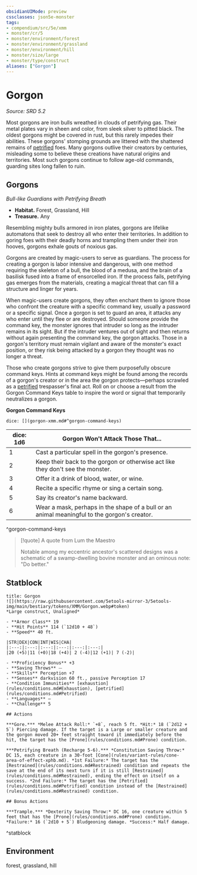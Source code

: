 ```yaml
---
obsidianUIMode: preview
cssclasses: json5e-monster
tags:
- compendium/src/5e/xmm
- monster/cr/5
- monster/environment/forest
- monster/environment/grassland
- monster/environment/hill
- monster/size/large
- monster/type/construct
aliases: ["Gorgon"]
---
```

# Gorgon
*Source: SRD 5.2*  

Most gorgons are iron bulls wreathed in clouds of petrifying gas. Their metal plates vary in sheen and color, from sleek silver to pitted black. The oldest gorgons might be covered in rust, but this rarely impedes their abilities. These gorgons' stomping grounds are littered with the shattered remains of [petrified](rules/conditions.md#Petrified) foes. Many gorgons outlive their creators by centuries, misleading some to believe these creations have natural origins and territories. Most such gorgons continue to follow age-old commands, guarding sites long fallen to ruin.

## Gorgons

*Bull-like Guardians with Petrifying Breath*

- **Habitat.** Forest, Grassland, Hill  
- **Treasure.** Any  

Resembling mighty bulls armored in iron plates, gorgons are lifelike automatons that seek to destroy all who enter their territories. In addition to goring foes with their deadly horns and trampling them under their iron hooves, gorgons exhale gouts of noxious gas.

Gorgons are created by magic-users to serve as guardians. The process for creating a gorgon is labor intensive and dangerous, with one method requiring the skeleton of a bull, the blood of a medusa, and the brain of a basilisk fused into a frame of ensorcelled iron. If the process fails, petrifying gas emerges from the materials, creating a magical threat that can fill a structure and linger for years.

When magic-users create gorgons, they often enchant them to ignore those who confront the creature with a specific command key, usually a password or a specific signal. Once a gorgon is set to guard an area, it attacks any who enter until they flee or are destroyed. Should someone provide the command key, the monster ignores that intruder so long as the intruder remains in its sight. But if the intruder ventures out of sight and then returns without again presenting the command key, the gorgon attacks. Those in a gorgon's territory must remain vigilant and aware of the monster's exact position, or they risk being attacked by a gorgon they thought was no longer a threat.

Those who create gorgons strive to give them purposefully obscure command keys. Hints at command keys might be found among the records of a gorgon's creator or in the area the gorgon protects—perhaps scrawled as a [petrified](rules/conditions.md#Petrified) trespasser's final act. Roll on or choose a result from the Gorgon Command Keys table to inspire the word or signal that temporarily neutralizes a gorgon.

**Gorgon Command Keys**

`dice: [](gorgon-xmm.md#^gorgon-command-keys)`

| dice: 1d6 | Gorgon Won't Attack Those That... |
|-----------|-----------------------------------|
| 1 | Cast a particular spell in the gorgon's presence. |
| 2 | Keep their back to the gorgon or otherwise act like they don't see the monster. |
| 3 | Offer it a drink of blood, water, or wine. |
| 4 | Recite a specific rhyme or sing a certain song. |
| 5 | Say its creator's name backward. |
| 6 | Wear a mask, perhaps in the shape of a bull or an animal meaningful to the gorgon's creator. |
^gorgon-command-keys

> [!quote] A quote from Lum the Maestro  
> 
> Notable among my eccentric ancestor's scattered designs was a schematic of a swamp-dwelling bovine monster and an ominous note: "Do better."


## Statblock

```ad-statblock
title: Gorgon
![](https://raw.githubusercontent.com/5etools-mirror-3/5etools-img/main/bestiary/tokens/XMM/Gorgon.webp#token)
*Large construct, Unaligned*

- **Armor Class** 19
- **Hit Points** 114 (`12d10 + 48`)
- **Speed** 40 ft.

|STR|DEX|CON|INT|WIS|CHA|
|:---:|:---:|:---:|:---:|:---:|:---:|
|20 (+5)|11 (+0)|18 (+4)| 2 (-4)|12 (+1)| 7 (-2)|

- **Proficiency Bonus** +3
- **Saving Throws** ⏤
- **Skills** Perception +7
- **Senses** darkvision 60 ft., passive Perception 17
- **Condition Immunities** [exhaustion](rules/conditions.md#Exhaustion), [petrified](rules/conditions.md#Petrified)
- **Languages** —
- **Challenge** 5

## Actions

***Gore.*** *Melee Attack Roll:* `+8`, reach 5 ft. *Hit:* 18 (`2d12 + 5`) Piercing damage. If the target is a Large or smaller creature and the gorgon moved 20+ feet straight toward it immediately before the hit, the target has the [Prone](rules/conditions.md#Prone) condition.

***Petrifying Breath (Recharge 5-6).*** *Constitution Saving Throw:* DC 15, each creature in a 30-foot [Cone](rules/variant-rules/cone-area-of-effect-xphb.md). *1st Failure:* The target has the [Restrained](rules/conditions.md#Restrained) condition and repeats the save at the end of its next turn if it is still [Restrained](rules/conditions.md#Restrained), ending the effect on itself on a success. *2nd Failure:* The target has the [Petrified](rules/conditions.md#Petrified) condition instead of the [Restrained](rules/conditions.md#Restrained) condition.

## Bonus Actions

***Trample.*** *Dexterity Saving Throw:* DC 16, one creature within 5 feet that has the [Prone](rules/conditions.md#Prone) condition. *Failure:* 16 (`2d10 + 5`) Bludgeoning damage. *Success:* Half damage.
```
^statblock

## Environment

forest, grassland, hill